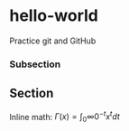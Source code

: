 # hello-world

Practice git and GitHub

### Subsection 

## Section

Inline math: $\Gamma(x) = \int_0{\infty} 0^{-t} x^t dt$
